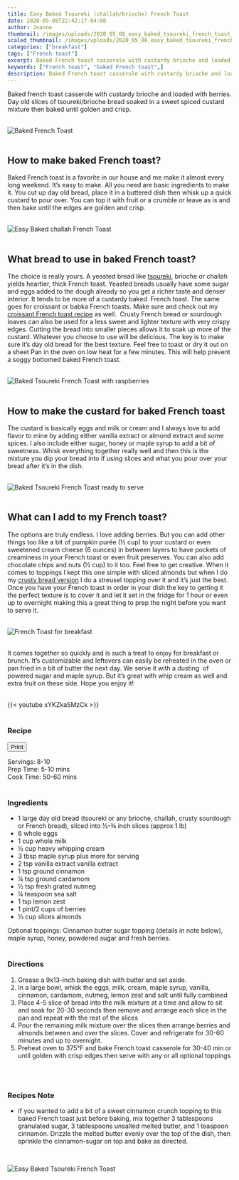 ```yaml
---
title: Easy Baked Tsoureki (challah/brioche) French Toast
date: 2020-05-08T22:42:17-04:00
author: Joanne
thumbnail: /images/uploads/2020_05_08_easy_baked_tsoureki_french_toast_1.jpg
scaled_thumbnail: /images/uploads/2020_05_08_easy_baked_tsoureki_french_toast_0.jpg
categories: ["breakfast"]
tags: ["French toast"]
excerpt: Baked French toast casserole with custardy brioche and loaded with berries 
keywords: ["French toast", "baked French toast",]
description: Baked French toast casserole with custardy brioche and loaded with berries 
---
```

<span class="blog-text">

Baked french toast casserole with custardy brioche and loaded with berries. Day old slices of tsoureki/brioche bread soaked in a sweet spiced custard mixture then baked until golden and crisp. 
</br>
</br>

![Baked French Toast](/images/uploads/2020_05_08_easy_baked_tsoureki_french_toast_2.jpg)
</br>
</br>

## How to make baked French toast?
Baked French toast is a favorite in our house and me make it almost every long weekend. It’s easy to make. All you need are basic ingredients to make it. You cut up day old bread, place it in a buttered dish then whisk up a quick custard to pour over. You can top it with fruit or a crumble or leave as is and then bake until the edges are golden and crisp. 
</br>
</br>

![Easy Baked challah French Toast](/images/uploads/2020_05_08_easy_baked_tsoureki_french_toast_3.jpg)
</br>
</br>

## What bread to use in baked French toast? 
The choice is really yours. A yeasted bread like [tsoureki](https://www.oliveandmango.com/tsoureki-greekstyle-sweet-brioche-bread-sweet-mahlab-bread/), brioche or challah yields heartier, thick French toast. Yeasted breads usually have some sugar and eggs added to the dough already so you get a richer taste and denser interior. It tends to be more of a custardy baked  French toast. The same goes for croissant or babka French toasts. Make sure and check out my [croissant French toast recipe](https://www.oliveandmango.com/croissant-baked-french-toast-with-strawberries-and-cream-cheese/) as well.  Crusty French bread or sourdough loaves can also be used for a less sweet and lighter texture with very crispy edges. Cutting the bread into smaller pieces allows it to soak up more of the custard. Whatever you choose to use will be delicious. The key is to make sure it’s day old bread for the best texture. Feel free to toast or dry it out on a sheet Pan in the oven on low heat for a few minutes. This will help prevent a soggy bottomed baked French toast. 
</br>
</br>

![Baked Tsoureki French Toast with raspberries](/images/uploads/2020_05_08_easy_baked_tsoureki_french_toast_4.jpg)
</br>
</br>

## How to make the custard for baked French toast
The custard is basically eggs and milk or cream and I always love to add flavor to mine by adding either vanilla extract or almond extract and some spices. I also include either sugar, honey or maple syrup to add a bit of sweetness. Whisk everything together really well and then this is the mixture you dip your bread into if using slices and what you pour over your bread after it’s in the dish. 
</br>
</br>

![Baked Tsoureki French Toast ready to serve](/images/uploads/2020_05_08_easy_baked_tsoureki_french_toast_5.jpg)
</br>
</br>

## What can I add to my French toast? 
The options are truly endless. I love adding berries. But you can add other things too like a bit of pumpkin purée (&frac12; cup) to your custard or even sweetened cream cheese (6 ounces) in between layers to have pockets of creaminess in your French toast or even fruit preserves. You can also add chocolate chips and nuts (&frac12; cup) to it too. Feel free to get creative. When it comes to toppings I kept this one simple with sliced almonds but when I do my [crusty bread version](https://www.oliveandmango.com/baked-blueberry-french-toast/) I do a streusel topping over it and it’s just the best. Once you have your French toast in order in your dish the key to getting it the perfect texture is to cover it and let it set in the fridge for 1 hour or even up to overnight making this a great thing to prep the night before you want to serve it.  
</br>
</br>

![French Toast for breakfast](/images/uploads/2020_05_08_easy_baked_tsoureki_french_toast_6.jpg)
</br>
</br>

It comes together so quickly and is such a treat to enjoy for breakfast or brunch. It’s customizable and leftovers can easily be reheated in the oven or pan fried in a bit of butter the next day. We serve it with a dusting  of powered sugar and maple syrup. But it’s great with whip cream as well and extra fruit on these side. Hope you enjoy it!
</br>
</br>

{{< youtube xYKZka5MzCk >}}
</br>
</br>
</span>

### Recipe
<div print_button><form>
<input type="button" value="Print" class="btn__print" onClick="window.print()">
</form></div>

<div>Servings: <span itemprop="recipeYield">8-10</div>
<div>Prep Time: <meta itemprop="prepTime" content="PT10M">5-10 mins</div>
<div>Cook Time: <meta itemprop="cookTime" content="PT60M">50-60 mins</div>
</br>

### Ingredients
* <span itemprop="ingredients">1 large day old bread (tsoureki or any brioche, challah, crusty sourdough or French bread), sliced into &frac12;-&frac34; inch </span>slices (approx 1 lb) 
* <span itemprop="ingredients">6 whole eggs</span>
* <span itemprop="ingredients">1 cup whole milk</span>
* <span itemprop="ingredients">&frac12; cup heavy whipping cream</span>
* <span itemprop="ingredients">3 tbsp maple syrup plus more for serving </span>
* <span itemprop="ingredients">2 tsp vanilla extract vanilla extract</span>
* <span itemprop="ingredients">1 tsp ground cinnamon</span>
* <span itemprop="ingredients">&frac14; tsp ground cardamom</span>
* <span itemprop="ingredients">&frac12; tsp fresh grated nutmeg</span>
* <span itemprop="ingredients">&frac14; teaspoon sea salt</span>
* <span itemprop="ingredients">1 tsp lemon zest </span>
* <span itemprop="ingredients">1 pint/2 cups of berries </span>
* <span itemprop="ingredients">&frac13; cup slices almonds </span>

Optional toppings: Cinnamon butter sugar topping (details in note below), maple syrup, honey, powdered sugar and fresh berries. 
</br>
</br>

### Directions
1. Grease a 9x13-inch baking dish with butter and set aside.
1. In a large bowl, whisk the eggs, milk, cream, maple syrup, vanilla, cinnamon, cardamom, nutmeg, lemon zest and salt until fully combined 
1. Place 4-5 slice of bread into the milk mixture at a time and allow to sit and soak for 20-30 seconds then remove and arrange each slice in the pan and repeat with the rest of the slices 
1. Pour the remaining milk mixture over the slices then arrange berries and almonds between and over the slices. Cover and refrigerate for 30-60 minutes and up to overnight. 
1. Preheat oven to 375°F and bake French toast casserole for 30-40 min or until golden with crisp edges then serve with any or all optional toppings 
</br>
</br>

### Recipes Note
* If you wanted to add a bit of a sweet cinnamon crunch topping to this baked French toast just before baking, mix together 3 tablespoons granulated sugar, 3 tablespoons unsalted melted butter, and 1 teaspoon cinnamon. Drizzle the melted butter evenly over the top of the dish, then sprinkle the cinnamon-sugar on top and bake as directed.

</br>

![Easy Baked Tsoureki French Toast](/images/uploads/2020_05_08_easy_baked_tsoureki_french_toast_7.jpg)